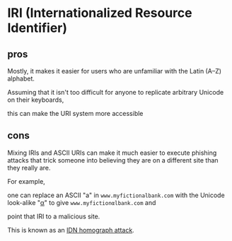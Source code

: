 # IRI (Internationalized Resource Identifier)
## pros
Mostly, it makes it easier for users who are unfamiliar with the Latin (A–Z) alphabet. 

Assuming that it isn't too difficult for anyone to replicate arbitrary Unicode on their keyboards, 

this can make the URI system more accessible

## cons
Mixing IRIs and ASCII URIs can make it much easier to execute phishing attacks that trick someone into believing they are on a different site than they really are.

For example, 

one can replace an ASCII "a" in `www.myfictionalbank.com` with the Unicode look-alike "[α](https://en.wikipedia.org/wiki/%CE%91 "Α")" to give `www.myfictionαlbank.com` and 

point that IRI to a malicious site. 

This is known as an [IDN homograph attack](https://en.wikipedia.org/wiki/IDN_homograph_attack "IDN homograph attack").
